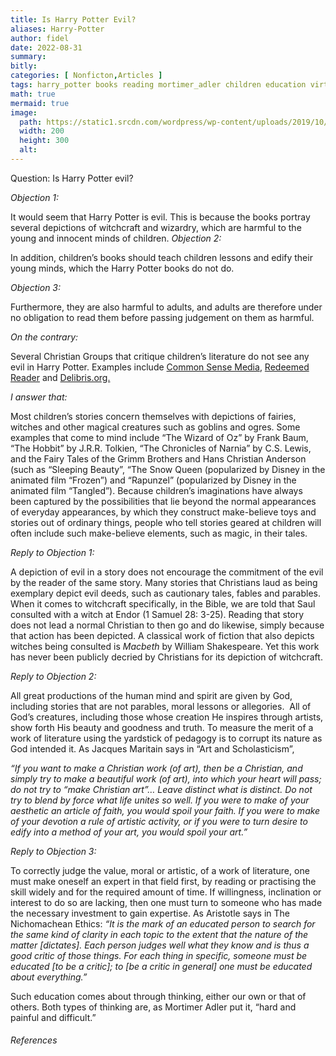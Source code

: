 ```yaml
---
title: Is Harry Potter Evil?
aliases: Harry-Potter
author: fidel
date: 2022-08-31
summary: 
bitly: 
categories: [ Nonficton,Articles ]
tags: harry_potter books reading mortimer_adler children education virtue
math: true
mermaid: true
image:
  path: https://static1.srcdn.com/wordpress/wp-content/uploads/2019/10/Harry-Potter-Survived-Killing-Curse-Theory.jpg
  width: 200 
  height: 300 
  alt:
---
```


<!---Wednesday 31 August 2022--->

Question: Is Harry Potter evil?

_Objection 1:_

It would seem that Harry Potter is evil. This is because the books portray several depictions of witchcraft and wizardry, which are harmful to the young and innocent minds of children. _Objection 2:_

In addition, children’s books should teach children lessons and edify their young minds, which the Harry Potter books do not do.

_Objection 3:_

Furthermore, they are also harmful to adults, and adults are therefore under no obligation to read them before passing judgement on them as harmful.

_On the contrary:_

Several Christian Groups that critique children’s literature do not see any evil in Harry Potter. Examples include [Common Sense Media](https://www.commonsensemedia.org/book-reviews/harry-potter-and-the-sorcerers-stone), [Redeemed Reader](https://redeemedreader.com/2019/07/so-your-kid-is-reading-harry-potter-a-christian-familys-response/) and [Delibris.org.](https://www.delibris.org/en/harry-potter-and-philosopher-stone)

_I answer that:_

Most children’s stories concern themselves with depictions of fairies, witches and other magical creatures such as goblins and ogres. Some examples that come to mind include “The Wizard of Oz” by Frank Baum, “The Hobbit” by J.R.R. Tolkien, “The Chronicles of Narnia” by C.S. Lewis, and the Fairy Tales of the Grimm Brothers and Hans Christian Anderson (such as “Sleeping Beauty”, “The Snow Queen (popularized by Disney in the animated film “Frozen”) and “Rapunzel” (popularized by Disney in the animated film “Tangled”). Because children’s imaginations have always been captured by the possibilities that lie beyond the normal appearances of everyday appearances, by which they construct make-believe toys and stories out of ordinary things, people who tell stories geared at children will often include such make-believe elements, such as magic, in their tales.

_Reply to Objection 1:_

A depiction of evil in a story does not encourage the commitment of the evil by the reader of the same story. Many stories that Christians laud as being exemplary depict evil deeds, such as cautionary tales, fables and parables. When it comes to witchcraft specifically, in the Bible, we are told that Saul consulted with a witch at Endor (1 Samuel 28: 3-25). Reading that story does not lead a normal Christian to then go and do likewise, simply because that action has been depicted. A classical work of fiction that also depicts witches being consulted is _Macbeth_ by William Shakespeare. Yet this work has never been publicly decried by Christians for its depiction of witchcraft.

_Reply to Objection 2:_

All great productions of the human mind and spirit are given by God, including stories that are not parables, moral lessons or allegories.  All of God’s creatures, including those whose creation He inspires through artists, show forth His beauty and goodness and truth. To measure the merit of a work of literature using the yardstick of pedagogy is to corrupt its nature as God intended it. As Jacques Maritain says in “Art and Scholasticism”,

_“If you want to make a Christian work (of art), then be a Christian, and simply try to make a beautiful work (of art), into which your heart will pass; do not try to “make Christian art”… Leave distinct what is distinct. Do not try to blend by force what life unites so well. If you were to make of your aesthetic an article of faith, you would spoil your faith. If you were to make of your devotion a rule of artistic activity, or if you were to turn desire to edify into a method of your art, you would spoil your art.”_

_Reply to Objection 3:_

To correctly judge the value, moral or artistic, of a work of literature, one must make oneself an expert in that field first, by reading or practising the skill widely and for the required amount of time. If willingness, inclination or interest to do so are lacking, then one must turn to someone who has made the necessary investment to gain expertise. As Aristotle says in The Nichomachean Ethics: _“It is the mark of an educated person to search for the same kind of clarity in each topic to the extent that the nature of the matter [dictates]. Each person judges well what they know and is thus a good critic of those things. For each thing in specific, someone must be educated [to be a critic]; to [be a critic in general] one must be educated about everything.”_

Such education comes about through thinking, either our own or that of others. Both types of thinking are, as Mortimer Adler put it, “hard and painful and difficult.”









###### References